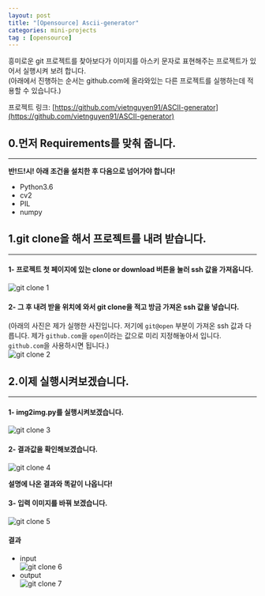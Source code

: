 ```yaml
---
layout: post
title: "[Opensource] Ascii-generator"
categories: mini-projects
tag : [opensource]
---
```


 흥미로운 git 프로젝트를 찾아보다가 이미지를 아스키 문자로 표현해주는 프로젝트가 있어서 실행시켜 보려 합니다. <br>
(아래에서 진행하는 순서는 github.com에 올라와있는 다른 프로젝트를 실행하는데 적용할 수 있습니다.)<br>

프로젝트 링크: 
[https://github.com/vietnguyen91/ASCII-generator](https://github.com/vietnguyen91/ASCII-generator)<br>

## 0.먼저 Requirements를 맞춰 줍니다.<br>

---

**반!드!시! 아래 조건을 설치한 후 다음으로 넘어가야 합니다!**<br>

- Python3.6<br>
- cv2<br>
- PIL<br>
- numpy<br>


## 1.git clone을 해서 프로젝트를 내려 받습니다. <br>

---

#### 1- 프로젝트 첫 페이지에 있는 clone or download 버튼을 눌러 ssh 값을 가져옵니다.<br>
![git clone 1](https://krispedia.github.io/assets/images/ascii_generator_1.jpg)<br>

#### 2- 그 후 내려 받을 위치에 와서 git clone을 적고 방금 가져온 ssh 값을 넣습니다. <br>

(아래의 사진은 제가 실행한 사진입니다. 저기에 `git@open` 부분이 가져온 ssh 값과 다릅니다. 제가 `github.com`을 `open`이라는 값으로 미리 지정해놓아서 입니다. `github.com`을 사용하시면 됩니다.)<br>
![git clone 2](https://krispedia.github.io/assets/images/ascii_generator_2.jpg)<br>

## 2.이제 실행시켜보겠습니다. <br>

---

#### 1- img2img.py를 실행시켜보겠습니다.<br>
![git clone 3](https://krispedia.github.io/assets/images/ascii_generator_3.jpg)<br>

#### 2- 결과값을 확인해보겠습니다.<br>
![git clone 4](https://krispedia.github.io/assets/images/ascii_generator_4.jpg)<br>

**설명에 나온 결과와 똑같이 나옵니다!**<br>

#### 3- 입력 이미지를 바꿔 보겠습니다.<br>
![git clone 5](https://krispedia.github.io/assets/images/ascii_generator_5.jpg)<br>

#### 결과<br>
- input<br>
![git clone 6](https://krispedia.github.io/assets/images/ascii_generator_6.jpg)<br>
- output<br>
![git clone 7](https://krispedia.github.io/assets/images/ascii_generator_7.jpg)<br>